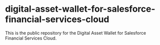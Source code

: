 # digital-asset-wallet-for-salesforce-financial-services-cloud
This is the public repository for the Digital Asset Wallet for Salesforce Financial Services Cloud.
